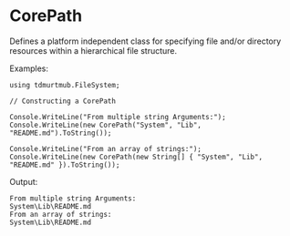 # CorePath

Defines a platform independent class for specifying file and/or directory resources within a hierarchical file structure.

Examples:

    using tdmurtmub.FileSystem;

    // Constructing a CorePath

    Console.WriteLine("From multiple string Arguments:");
    Console.WriteLine(new CorePath("System", "Lib", "README.md").ToString());

    Console.WriteLine("From an array of strings:");
    Console.WriteLine(new CorePath(new String[] { "System", "Lib", "README.md" }).ToString());

Output:

    From multiple string Arguments:
    System\Lib\README.md
    From an array of strings:
    System\Lib\README.md